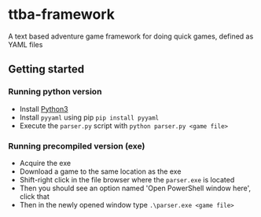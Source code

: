 # ttba-framework
A text based adventure game framework for doing quick games, defined as YAML files

## Getting started
### Running python version
* Install [Python3](https://www.python.org/downloads/)
* Install `pyyaml` using pip `pip install pyyaml`
* Execute the `parser.py` script with `python parser.py <game file>`

### Running precompiled version (exe)
* Acquire the exe
* Download a game to the same location as the exe
* Shift-right click in the file browser where the `parser.exe` is located
* Then you should see an option named 'Open PowerShell window here', click that
* Then in the newly opened window type `.\parser.exe <game file>`